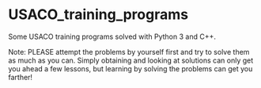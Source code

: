 # USACO_training_programs
Some USACO training programs solved with Python 3 and C++.

Note: PLEASE attempt the problems by yourself first and try to solve them as much as you can. Simply obtaining and looking at solutions can only get you ahead a few lessons, but learning by solving the problems can get you farther!
